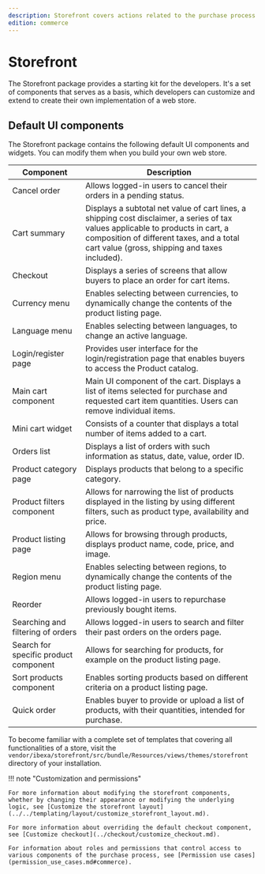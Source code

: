 ```yaml
---
description: Storefront covers actions related to the purchase process.
edition: commerce
---
```


# Storefront

The Storefront package provides a starting kit for the developers.
It's a set of components that serves as a basis, which developers can 
customize and extend to create their own implementation of a web store.

## Default UI components

The Storefront package contains the following default UI components and widgets.
You can modify them when you build your own web store.

| Component | Description |
|------------|----------|
|Cancel order|Allows logged-in users to cancel their orders in a pending status.|
| Cart summary | Displays a subtotal net value of cart lines, a shipping cost disclaimer, a series of tax values applicable to products in cart, a composition of different taxes, and a total cart value (gross, shipping and taxes included). |
| Checkout | Displays a series of screens that allow buyers to place an order for cart items. |
| Currency menu | Enables selecting between currencies, to dynamically change the contents of the product listing page. |
| Language menu | Enables selecting between languages, to change an active language. |
| Login/register page |  Provides user interface for the login/registration page that enables buyers to access the Product catalog.|
| Main cart component | Main UI component of the cart. Displays a list of items selected for purchase and requested cart item quantities. Users can remove individual items. |
| Mini cart widget | Consists of a counter that displays a total number of items added to a cart. |
|Orders list|Displays a list of orders with such information as status, date, value, order ID. |
| Product category page | Displays products that belong to a specific category. |
| Product filters component | Allows for narrowing the list of products displayed in the listing by using different filters, such as product type, availability and price. |
| Product listing page | Allows for browsing through products, displays product name, code, price, and image. |
| Region menu | Enables selecting between regions, to dynamically change the contents of the product listing page. | 
| Reorder |Allows logged-in users to repurchase previously bought items. |
|Searching and filtering of orders| Allows logged-in users to search and filter their past orders on the orders page.|
| Search for specific product component | Allows for searching for products, for example on the product listing page. |
| Sort products component | Enables sorting products based on different criteria on a product listing page. |
| Quick order |Enables buyer to provide or upload a list of products, with their quantities, intended for purchase.|

To become familiar with a complete set of templates that covering all functionalities of a store, visit the `vendor/ibexa/storefront/src/bundle/Resources/views/themes/storefront` directory of your installation.

!!! note "Customization and permissions"

    For more information about modifying the storefront components, whether by changing their appearance or modifying the underlying logic, see [Customize the storefront layout](../../templating/layout/customize_storefront_layout.md).

    For more information about overriding the default checkout component, see [Customize checkout](../checkout/customize_checkout.md).

    For information about roles and permissions that control access to various components of the purchase process, see [Permission use cases](permission_use_cases.md#commerce).
